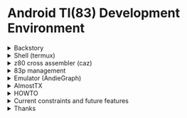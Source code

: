 # Android TI(83) Development Environment

<details>
<summary>Backstory</summary>

My fascination for the TI calculators started when my brother got a TI-82 when I was 13 years old. The fact that it was possible to have such a small device on which you were still able to do programming on. I really fell for the portability and three years later when I got my TI-83 it didn't take long until I had found ticalc.org, tried all assembly programs, and a couple of months later started learning assembly myself.

This fascination for portability has followed me and I think that the most natural environment to use today is an Android phone. Combine this with a TI-83 project that was never finalized and there is a need to get the environment for TI-83 development running.

This repository lists a set of software that can be used as a development environment on Android. Details are for TI-83 but it will generally be the same for most z80 based devices.
</details>

<details>
<summary>Shell (termux)</summary>

Termux is a great terminal emulator. It contains a package management system and allows for the installation of lots of great linux tools that we need.

pkg install python clang cmake git p7zip
</details>

<details>
<summary>z80 cross assembler (caz)</summary>

In the Amiga section on ticalc.org we can find the z80 cross assembler CAZ that was written in the early 90's for the Amiga. The author (Carsten Rose) was foreseeing enough to make it ANSI-C compliant.

It can be built by replacing all instances of dcc with clang inside the Makefile then typing "make all".

Compiling something is then done with ./caz -o example.bin example.z80
</details>

<details>
<summary>83p management</summary>

There are two python scripts to manage 83p files. One of which can make an 83p file out of a binary file. Another that can split 83g files into 83p files.
</details>

<details>
<summary>Emulator (AndieGraph)</summary>

The Google Play Store contains quite a few emulators for TI-83. As far as I've found out, only one of them (Wabbitemu) has officially support to load 83p files. I have however not managed to get it working good enough.

Instead I prefer the more lean application called AndieGraph. This app is no longer available on the play store but its source code is available here (https://github.com/dgmltn/AndieGraph).

This emulator is based on AlmostTI. Although it doesn't feature a way to load 83p files it uses an external RAM file that can be manipulated.

The source is structured for the IntelliJ Android IDE but can be tweaked to work on your device for AIDE.

You will need your own ROM-file for the emulator.

AndieGraph can be started from termux by using the startTI script. Started from this there is a graphical glitch but good enough for quick feedback.
</details>

<details>
<summary>AlmostTX</summary>

Among with the scripts to manage 83p files there is a script called AlmostTX that can populate a fresh AlmostTI compatible RAM-file with 83p files.

Generate the clean ram file by starting AndieGraph and doing exit immediately after "Mem cleared" appears on the screen. The RAM-file is then found in the same location as your ROM-file.
</details>

<details>
<summary>HOWTO</summary>

Cloning this repo and running ./setup will install dependencies, download and compile caz, and add the repository directory to the path in .bashrc
Running tibuildandrun from a directory containing your source files will compile the code, link it to 83p, import to a RAM-file, and start AndieGraph.

You can also connect the command tidlrun to the termux URL-opener. This lets you go directly from the share option in your browser into a preinstalled RAM for given zip files with 83p/g-files.

</details>

<details>
<summary>Current constraints and future features</summary>

There are several improvements to this type of environment. I will list some suggestions here.

- The AlmostTX script is made for TI-83 ROM version 1.07000 no other versions are yet tested.
- Extracting 83p files from a RAM-file could be nice.
- Supporting other variable types than program-files.
- Make it work for more calculators, either by improving AlmostTX or making a more general link port service in the emulator.
- There is a pull request to improve the contrast handling in AndieGraph enabling fades. (see my fork https://github.com/deckaddict/AndieGraph)
- AndieGraph to get multitouch support. Pull request prepared. (see my fork https://github.com/deckaddict/AndieGraph)
- Letting link port signals through to the speaker meaning that all cool sound effects that people have done can be enjoyed.
- There is currently some hard coded paths for the tibuildrun and tidlrun command (~/ti-stuff/clean.ram). This path will change when I figure out a better one.
</details>

<details>
<summary>Thanks</summary>

- David Hellerström for helping me with getting started and creating tiLin for me to have linksoftware from Linux.
- Ahmed El-Helw for his TI-83 Assembly tutorials that got me started.
- Hannes Edfeldt (Movax) for taking the time to chat with me and correcting my misunderstandings.
- Florent Dhordain for the sound through linkport, and documentation of the 83p file formats.
- Joe Wingbermuehle for all the awesome code and library support in SOS.
- Linus Åkesson for inspiration of fades using contrast.
- Doug Melton for making AndieGraph open source.
- To whoever created yoloader causing a copyright ruckus in the TI community.
</details>
